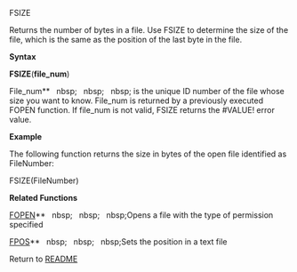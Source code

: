 FSIZE

Returns the number of bytes in a file. Use FSIZE to determine the size
of the file, which is the same as the position of the last byte in the
file.

**Syntax**

**FSIZE**(**file\_num**)

File\_num**&nbsp;&nbsp;&nbsp;nbsp;&nbsp;&nbsp;&nbsp;nbsp;&nbsp;&nbsp;&nbsp;nbsp;&nbsp;is the unique ID number of the file
whose size you want to know. File\_num is returned by a previously
executed FOPEN function. If file\_num is not valid, FSIZE returns the
\#VALUE\! error value.

**Example**

The following function returns the size in bytes of the open file
identified as FileNumber:

FSIZE(FileNumber)

**Related Functions**

[FOPEN](FOPEN.md)**&nbsp;&nbsp;&nbsp;nbsp;&nbsp;&nbsp;&nbsp;nbsp;&nbsp;&nbsp;&nbsp;nbsp;Opens a file with the type of permission
specified

[FPOS](FPOS.md)**&nbsp;&nbsp;&nbsp;nbsp;&nbsp;&nbsp;&nbsp;nbsp;&nbsp;&nbsp;&nbsp;nbsp;Sets the position in a text file



Return to [README](README.md)

